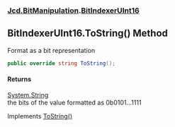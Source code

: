 ### [Jcd.BitManipulation](Jcd_BitManipulation.md 'Jcd.BitManipulation').[BitIndexerUInt16](Jcd_BitManipulation_BitIndexerUInt16.md 'Jcd.BitManipulation.BitIndexerUInt16')
## BitIndexerUInt16.ToString() Method
Format as a bit representation  
```csharp
public override string ToString();
```
#### Returns
[System.String](https://docs.microsoft.com/en-us/dotnet/api/System.String 'System.String')  
the bits of the value formatted as 0b0101...1111

Implements [ToString()](Jcd_BitManipulation_IBitIndexer_ToString().md 'Jcd.BitManipulation.IBitIndexer.ToString()')  
